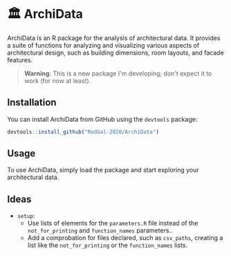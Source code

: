 # 🏛️ ArchiData

ArchiData is an R package for the analysis of architectural data. It provides a suite of functions for analyzing and visualizing various aspects of architectural design, such as building dimensions, room layouts, and facade features.

> **Warning**: This is a new package I'm developing; don't expect it to work (for now at least).

## Installation

You can install ArchiData from GitHub using the `devtools` package:

``` r
devtools::install_github("RodGal-2020/ArchiData")
```

## Usage

To use ArchiData, simply load the package and start exploring your architectural data.


## Ideas

- `setup`:
  - Use lists of elements for the `parameters.R` file instead of the `not_for_printing` and `function_names` parameters.. 
  - Add a comprobation for files declared, such as `csv_paths`, creating a list like the `not_for_printing` or the `function_names` lists.
